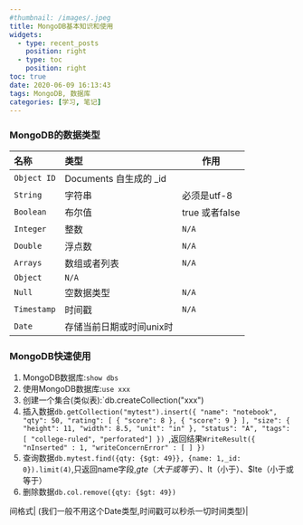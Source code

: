 ```yaml
---
#thumbnail: /images/.jpeg
title: MongoDB基本知识和使用
widgets:
  - type: recent_posts
    position: right
  - type: toc
    position: right
toc: true
date: 2020-06-09 16:13:43
tags: MongoDB, 数据库
categories: [学习, 笔记]
---
```


### MongoDB的数据类型

| 名称 | 类型   |  作用   |
| :--- | :----- | --- |
|`Object ID` |Documents 自生成的 _id|
|`String`| 字符串|必须是utf-8|
|`Boolean`|布尔值|true 或者false|
|`Integer`|整数 |`N/A`|
|`Double`|浮点数|`N/A`|
|`Arrays`|数组或者列表|`N/A`|
|`Object`|`N/A`|
|`Null`|空数据类型|`N/A`|
|`Timestamp`|时间戳|`N/A`|
|`Date`|存储当前日期或时间unix时|

<!-- more -->
### MongoDB快速使用

1. MongoDB数据库:`show dbs`
2. 使用MongoDB数据库:`use xxx`
3. 创建一个集合(类似表):`db.createCollection("xxx")
4. 插入数据`db.getCollection("mytest").insert({
         "name": "notebook",
         "qty": 50,
         "rating": [ { "score": 8 }, { "score": 9 } ],
         "size": { "height": 11, "width": 8.5, "unit": "in" },
         "status": "A",
         "tags": [ "college-ruled", "perforated"]
        })
`,返回结果`WriteResult({ "nInserted" : 1, "writeConcernError" : [ ] })`
5. 查询数据`db.mytest.find({qty: {$gt: 49}}, {name: 1,_id: 0}).limit(4)`,只返回name字段,$gte（大于或等于）、$lt（小于）、$lte（小于或等于）
6. 删除数据`db.col.remove({qty: {$gt: 49})`

间格式| (我们一般不用这个Date类型,时间戳可以秒杀一切时间类型)|